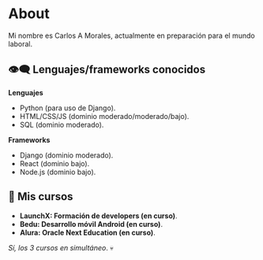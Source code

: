 # About

Mi nombre es Carlos A Morales, actualmente en preparación para el mundo laboral.

## 👁‍🗨 Lenguajes/frameworks conocidos

**Lenguajes**

- Python (para uso de Django).
- HTML/CSS/JS (dominio moderado/moderado/bajo).
- SQL (dominio moderado).

**Frameworks**

- Django (dominio moderado).
- React (dominio bajo).
- Node.js (dominio bajo).


## 📖 Mis cursos

- **LaunchX: Formación de developers (en curso)**.
- **Bedu: Desarrollo móvil Android (en curso)**.
- **Alura: Oracle Next Education (en curso)**.

*Sí, los 3 cursos en simultáneo*. 💀

<!---
CarloMorale/CarloMorale is a ✨ special ✨ repository because its `README.md` (this file) appears on your GitHub profile.
You can click the Preview link to take a look at your changes.
--->
